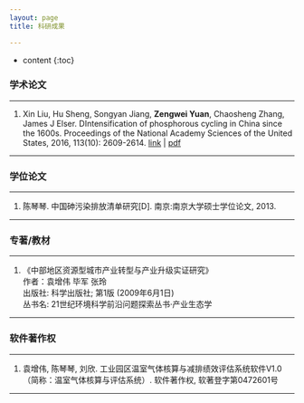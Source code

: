 ```yaml
---
layout: page
title: 科研成果

---
```

* content
{:toc}

### 学术论文
---

1. Xin Liu, Hu Sheng, Songyan Jiang, **Zengwei Yuan**, Chaosheng Zhang, James J Elser. DIntensification of phosphorous cycling in China since the 1600s. Proceedings of the National Academy Sciences of the United States, 2016, 113(10): 2609-2614.
[link](http://www.pnas.org/content/113/10/2609.short) |
[pdf](http://www.pnas.org/content/113/10/2609.full.pdf)



---

### 学位论文
---

1. 陈琴琴. 中国砷污染排放清单研究[D]. 南京:南京大学硕士学位论文, 2013.


---

### 专著/教材
---

1. 《中部地区资源型城市产业转型与产业升级实证研究》<br>作者：袁增伟 毕军 张玲<br>出版社: 科学出版社; 第1版 (2009年6月1日)<br>丛书名: 21世纪环境科学前沿问题探索丛书·产业生态学


---

### 软件著作权
---

1. 袁增伟, 陈琴琴, 刘欣. 工业园区温室气体核算与减排绩效评估系统软件V1.0（简称：温室气体核算与评估系统）. 软件著作权, 软著登字第0472601号

---
